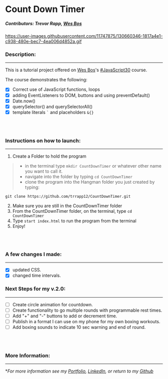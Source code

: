 # Count Down Timer

##### Contributors: Trevor Rapp, [Wes Bos](https://github.com/wesbos)

https://user-images.githubusercontent.com/11747875/130660346-1817a4e1-c938-480e-bec7-4ea006d4852a.gif


### Description:
---

This is a tutorial project offered on [Wes Bos](https://github.com/wesbos)'s [#JavaScript30](https://javascript30.com/) course.


The course demonstrates the following:
- [x] Correct use of JavaScript functions, loops
- [x] adding EventListeners to DOM, buttons and using preventDefault()
- [x] Date.now()
- [x] querySelector() and querySelectorAll()
- [x] template literals `` ` ``  and placeholders `&{}`

<br/>
<br/>

### Instructions on how to launch:
---

1. Create a Folder to hold the program
 > - in the terminal type `mkdir CountDownTimer` or whatever other name you want to call it. 
 > - navigate into the folder by typing `cd CountDownTimer`
 > - clone the program into the Hangman folder you just created by typing: 
 
 ```
 git clone https://github.com/trrapp12/CountDownTimer.git
 ```
  
2. Make sure you are still in the CountDownTimer folder
3. From the CountDownTimer folder, on the terminal, type `cd CountDownTimer`
4. Type `start index.html` to run the program from the terminal
5. Enjoy!
<br/>
<br/>

### A few changes I made:
---

- [x] updated CSS.
- [x] changed time intervals.

### Next Steps for my v.2.0:
---
- [ ] Create circle animation for countdown.
- [ ] Create functionality to go multiple rounds with programmable rest times.
- [ ] Add "+" and "-" buttons to add or decrement time.
- [ ] Publish in a format I can use on my phone for my own boxing workouts.
- [ ] Add boxing sounds to indicate 10 sec warning and end of round.

<br/>
<br/>

### More Information:
---

\**For more information see my [Portfolio](https://trrapp12.github.io/Trevor-Rapp-Portfolio/), [LinkedIn](https://www.linkedin.com/in/trevor-rapp-042a1037), or return to my [Github](https://github.com/trrapp12)*


